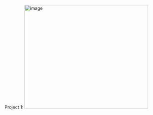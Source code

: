 



Project 1:
<img width="399" height="335" alt="image" src="https://github.com/user-attachments/assets/650ab824-6aec-436e-9abd-a29d3171ca4d" />
